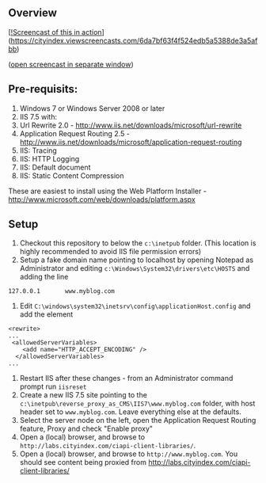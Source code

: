 ## Overview

[[!Screencast of this in action](https://f.cloud.github.com/assets/227505/199198/7fe1e402-8076-11e2-8314-b8ebb2c84084.png)](https://cityindex.viewscreencasts.com/6da7bf63f4f524edb5a5388de3a5afbb)

([open screencast in separate window](https://cityindex.viewscreencasts.com/6da7bf63f4f524edb5a5388de3a5afbb))

## Pre-requisits:

1.  Windows 7 or Windows Server 2008 or later
1.  IIS 7.5 with:
  1. Url Rewrite 2.0 - http://www.iis.net/downloads/microsoft/url-rewrite
  1. Application Request Routing 2.5 - http://www.iis.net/downloads/microsoft/application-request-routing 
  1. IIS: Tracing  
  1. IIS: HTTP Logging
  1. IIS: Default document
  1. IIS: Static Content Compression
  
These are easiest to install using the Web Platform Installer - http://www.microsoft.com/web/downloads/platform.aspx

## Setup

1.  Checkout this repository to below the `c:\inetpub` folder.  (This location is highly recommended to avoid IIS file permission errors)
1.  Setup a fake domain name pointing to localhost by opening Notepad as Administrator and editing `c:\Windows\System32\drivers\etc\HOSTS` and adding the line

```
127.0.0.1		www.myblog.com
```
1.  Edit `C:\windows\system32\inetsrv\config\applicationHost.config` and add the element

```
<rewrite>
...
 <allowedServerVariables>
    <add name="HTTP_ACCEPT_ENCODING" />
  </allowedServerVariables>
...

```
1.  Restart IIS after these changes - from an Administrator command prompt run `iisreset`
1.  Create a new IIS 7.5 site pointing to the `c:\inetpub\reverse_proxy_as_CMS\IIS7\www.myblog.com` folder, with host header set to `www.myblog.com`.  Leave everything else at the defaults.
1.  Select the server node on the left, open the Application Request Routing feature, Proxy and check "Enable proxy"
1.  Open a (local) browser, and browse to `http://labs.cityindex.com/ciapi-client-libraries/`.  
1.  Open a (local) browser, and browse to `http://www.myblog.com`.  You should see content being proxied from http://labs.cityindex.com/ciapi-client-libraries/
